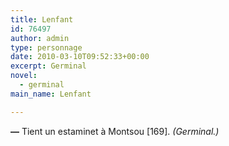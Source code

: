 ```yaml
---
title: Lenfant
id: 76497
author: admin
type: personnage
date: 2010-03-10T09:52:33+00:00
excerpt: Germinal
novel:
  - germinal
main_name: Lenfant

---
```

**—** Tient un estaminet à Montsou [169]. _(Germinal.)_